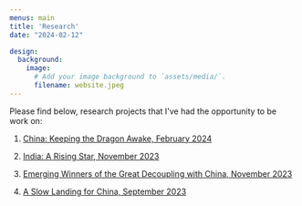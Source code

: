 ```yaml
---
menus: main
title: 'Research'
date: "2024-02-12"

design:
  background:
    image:
      # Add your image background to `assets/media/`.
      filename: website.jpeg
---
```


Please find below, research projects that I've had the opportunity to be work on: 

1. [China: Keeping the Dragon Awake, February 2024](https://www.allianz-trade.com/content/dam/onemarketing/aztrade/allianz-trade_com/en_gl/erd/publications/pdf/2024-02-07-China.pdf)

2. [India: A Rising Star, November 2023](https://www.allianz.com/content/dam/onemarketing/azcom/Allianz_com/economic-research/publications/specials/en/2023/november/2023-11-09-India-AZ.pdf)

3. [Emerging Winners of the Great Decoupling with China, November 2023](https://www.allianz-trade.com/content/dam/onemarketing/aztrade/allianz-trade_com/en_gl/erd/publications/pdf/2023_11_24_what_to_watch.pdf)

4. [A Slow Landing for China, September 2023](https://www.allianz-trade.com/en_global/news-insights/economic-insights/china-landing.html)